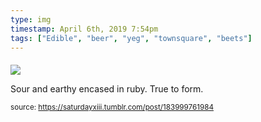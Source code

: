 ```yaml
---
type: img
timestamp: April 6th, 2019 7:54pm
tags: ["Edible", "beer", "yeg", "townsquare", "beets"]
---
```

####
<img src="https://saturdayxiii.github.io/media/183999761984.jpg"/>
                                                                                          
Sour and earthy encased in ruby.  True to form.
 
                                    
                
                
                
                
                                
<small>source: https://saturdayxiii.tumblr.com/post/183999761984</small>